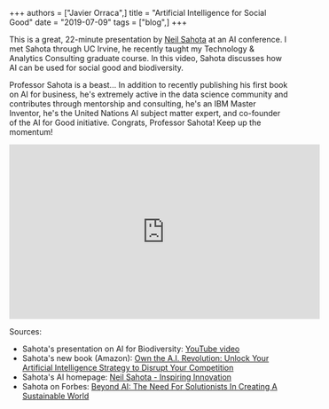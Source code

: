 +++
authors = ["Javier Orraca",]
title = "Artificial Intelligence for Social Good"
date = "2019-07-09"
tags = ["blog",]
+++

This is a great, 22-minute presentation by [Neil Sahota](https://www.linkedin.com/in/neilsahota/) at an AI conference. I met Sahota through UC Irvine, he recently taught my Technology & Analytics Consulting graduate course. In this video, Sahota discusses how AI can be used for social good and biodiversity.
<!--more-->
Professor Sahota is a beast... In addition to recently publishing his first book on AI for business, he's extremely active in the data science community and contributes through mentorship and consulting, he's an IBM Master Inventor, he's the United Nations AI subject matter expert, and co-founder of the AI for Good initiative. Congrats, Professor Sahota! Keep up the momentum!

<iframe width="560" height="315" src="https://www.youtube.com/embed/vFmk1fVROig" frameborder="0" allow="accelerometerhttps://www.youtube.com/watch?v=vFmk1fVROig; autoplay; encrypted-media; gyroscope; picture-in-picture" allowfullscreen></iframe>

Sources:

* Sahota's presentation on AI for Biodiversity: [YouTube video](https://www.youtube.com/watch?v=vFmk1fVROig)
* Sahota's new book (Amazon): [Own the A.I. Revolution: Unlock Your Artificial Intelligence Strategy to Disrupt Your Competition](https://www.amazon.com/dp/1260458377/ref=cm_sw_em_r_mt_dp_U_j1mmDbCQW952W)
* Sahota's AI homepage: [Neil Sahota - Inspiring Innovation](https://www.neilsahota.com/)
* Sahota on Forbes: [Beyond AI: The Need For Solutionists In Creating A Sustainable World](https://www.forbes.com/sites/cognitiveworld/2019/04/24/beyond-a-i-the-need-for-solutionists-in-creating-a-sustainable-world/#4cc42e4f4534)